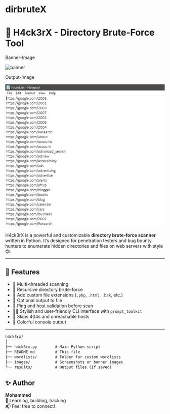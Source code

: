 # dirbruteX

# 🚀 H4ck3rX - Directory Brute-Force Tool

Banner-Image

![banner](images/banner.png)

Output-Image

![banner](images/image2.PNG)

H4ck3rX is a powerful and customizable **directory brute-force scanner** written in Python. It’s designed for penetration testers and bug bounty hunters to enumerate hidden directories and files on web servers with style 😎.

---

## 🧠 Features

- 🧵 Multi-threaded scanning
- 🔁 Recursive directory brute-force
- 🧾 Add custom file extensions (`.php`, `.html`, `.bak`, etc.)
- 💾 Optional output to file
- 🔎 Ping and host validation before scan
- 🧑‍💻 Stylish and user-friendly CLI interface with `prompt_toolkit`
- 🚫 Skips 404s and unreachable hosts
- 🎨 Colorful console output

---

```
h4ck3rx/
│
├── h4ck3rx.py        # Main Python script
├── README.md         # This file
├── wordlists/        # Folder for custom wordlists
├── images/           # Screenshots or banner images
└── results/          # Output files (if saved)
```

## ✨ Author

**Mohammed**  
🧠 Learning, building, hacking  
📬 Feel free to connect!
